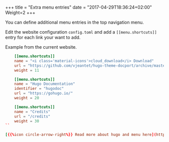 +++
title = "Extra menu entries"
date = "2017-04-29T18:36:24+02:00"
Weight=2
+++

You can define additional menu entries in the top navigation menu.

Edit the website configuration `config.toml` and add a `[[menu.shortcuts]]` entry for each link your want to add.

Example from the current website.

```toml
	[[menu.shortcuts]]
	name = "<i class='material-icons'>cloud_download</i> Download"
	url = "https://github.com/vjeantet/hugo-theme-docport/archive/master.zip"
	weight = 11

	[[menu.shortcuts]]
	name = "Hugo Documentation"
	identifier = "hugodoc"
	url = "https://gohugo.io/"
	weight = 20

	[[menu.shortcuts]]
	name = "Credits"
	url = "/credits"
	weight = 30
``

[{{%icon circle-arrow-right%}} Read more about hugo and menu here](https://gohugo.io/extras/menus/)